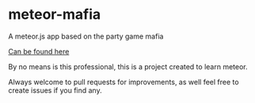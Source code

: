 # meteor-mafia
A meteor.js app based on the party game mafia

[Can be found here](mafiagame.meteor.com)

By no means is this professional, this is a project created to learn meteor.

Always welcome to pull requests for improvements, as well feel free to create issues if you find any.
